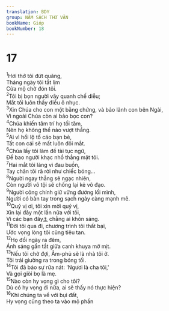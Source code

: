 ```yaml
---
translation: BDY
group: NĂM SÁCH THƠ VĂN
bookName: Gióp 
bookNumber: 18
---
```


<div class="title"><h1>17</h1></div>
<span class="verse giop_17_1"><sup>1</sup>Hơi thở tôi đứt quãng,<br/>Tháng ngày tôi tắt lịm<br/>Cửa mộ chờ đón tôi.<br/></span>
<span class="verse giop_17_2"><sup>2</sup>Tôi bị bọn người vây quanh chế diễu;<br/>Mắt tôi luôn thấy điều ô nhục.<br/></span>
<span class="verse giop_17_3"><sup>3</sup>Xin Chúa cho con một bằng chứng, và bảo lãnh con bên Ngài,<br/>Vì ngoài Chúa còn ai bảo bọc con?<br/></span>
<span class="verse giop_17_4"><sup>4</sup>Chúa khiến tâm trí họ tối tăm,<br/>Nên họ không thể nào vượt thắng.<br/></span>
<span class="verse giop_17_5"><sup>5</sup>Ai vì hối lộ tố cáo bạn bè,<br/>Tất con cái sẽ mất luôn đôi mắt.<br/></span>
<span class="verse giop_17_6"><sup>6</sup>Chúa lấy tôi làm đề tài tục ngữ,<br/>Để bao người khạc nhổ thẳng mặt tôi.<br/></span>
<span class="verse giop_17_7"><sup>7</sup>Hai mắt tôi làng vì đau buồn,<br/>Tay chân tôi rã rời như chiếc bóng...<br/></span>
<span class="verse giop_17_8"><sup>8</sup>Người ngay thẳng sẽ ngạc nhiên,<br/>Còn người vô tội sẽ chống lại kẻ vô đạo.<br/></span>
<span class="verse giop_17_9"><sup>9</sup>Người công chính giữ vững đường lối mình,<br/>Người có bàn tay trong sạch ngày càng mạnh mẽ.<br/></span>
<span class="verse giop_17_10"><sup>10</sup>Quý vị ơi, tôi xin mời quý vị,<br/>Xin lại đây một lần nữa với tôi,<br/>Vì các bạn đây<a href="#" data-toggle="tooltip" data-placement="bottom" title="Nt trong các anh (3 bạn của Gióp)">⚓</a> chẳng ai khôn sáng.<br/></span>
<span class="verse giop_17_11"><sup>11</sup>Đời tôi qua đi, chương trình tôi thất bại,<br/>Ước vọng lòng tôi cũng tiêu tan.<br/></span>
<span class="verse giop_17_12"><sup>12</sup>Họ đổi ngày ra đêm,<br/>Ánh sáng gần tắt giữa canh khuya mờ mịt.<br/></span>
<span class="verse giop_17_13"><sup>13</sup>Nếu tôi chờ đợi, Âm-phủ sẽ là nhà tôi ở.<br/>Tôi trải giường ra trong bóng tối.<br/></span>
<span class="verse giop_17_14"><sup>14</sup>Tôi đã bảo sự rữa nát: &#39;Ngươi là cha tôi,&#39;<br/>Và gọi giòi bọ là mẹ.<br/></span>
<span class="verse giop_17_15"><sup>15</sup>Nào còn hy vọng gì cho tôi?<br/>Dù có hy vọng đi nữa, ai sẽ thấy nó thực hiện?<br/></span>
<span class="verse giop_17_16"><sup>16</sup>Khi chúng ta về với bụi đất,<br/>Hy vọng cũng theo ta vào mộ phần</span>
